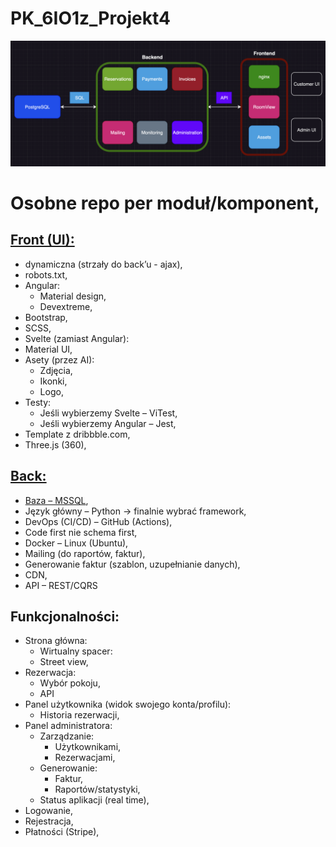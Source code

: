 # PK_6IO1z_Projekt4

![image](/Pictures/App_model.png)

# Osobne repo per moduł/komponent, 
## [Front (UI):](https://github.com/PLProjektKompetencyjny/PK_6IO1z_Projekt4_Frontend) 
  - dynamiczna (strzały do back’u - ajax), 
  - robots.txt, 
  - Angular: 
    - Material design, 
    - Devextreme, 
  - Bootstrap, 
  - SCSS, 
  - Svelte (zamiast Angular): 
  - Material UI,  
  - Asety (przez AI): 
    - Zdjęcia, 
    - Ikonki, 
    - Logo, 
  - Testy: 
    - Jeśli wybierzemy Svelte – ViTest, 
    - Jeśli wybierzemy Angular – Jest, 
  - Template z dribbble.com, 
  - Three.js (360), 

## [Back:](https://github.com/PLProjektKompetencyjny/PK_6IO1z_Projekt4_Backend) 
  - [Baza – MSSQL](https://github.com/PLProjektKompetencyjny/PK_6IO1z_Projekt4_DataBase), 
  - Język główny – Python -> finalnie wybrać framework, 
  - DevOps (CI/CD) – GitHub (Actions), 
  - Code first nie schema first, 
  - Docker – Linux (Ubuntu), 
  - Mailing (do raportów, faktur), 
  - Generowanie faktur (szablon, uzupełnianie danych), 
  - CDN, 
  - API  – REST/CQRS 
## Funkcjonalności:  
  - Strona główna:  
    - Wirtualny spacer: 
    - Street view, 
  - Rezerwacja: 
    - Wybór pokoju, 
    - API 
  - Panel użytkownika (widok swojego konta/profilu): 
    - Historia rezerwacji, 
  - Panel administratora: 
    - Zarządzanie: 
      - Użytkownikami, 
      - Rezerwacjami,  
    - Generowanie: 
      - Faktur, 
      - Raportów/statystyki, 
    - Status aplikacji (real time), 
  - Logowanie, 
  - Rejestracja,  
  - Płatności (Stripe), 
